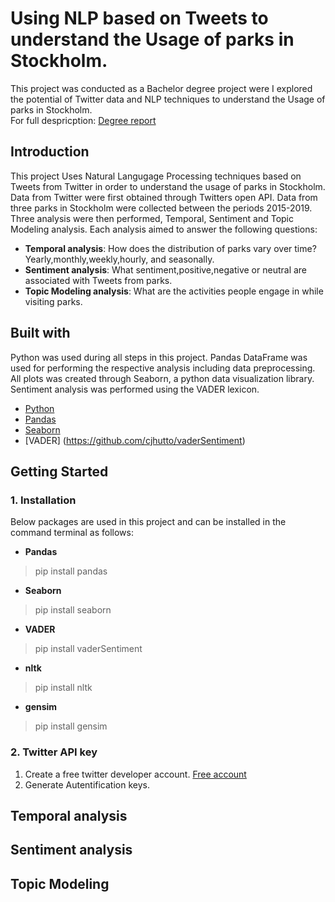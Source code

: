 # Using NLP based on Tweets to understand the Usage of parks in Stockholm.
This project was conducted as a Bachelor degree project were I explored the potential of Twitter data and NLP techniques to understand the Usage of parks in Stockholm.<br/>
For full despricption: [Degree report](http://www.diva-portal.se/smash/get/diva2:1453846/FULLTEXT01.pdf)
## Introduction
This project Uses Natural Langugage Processing techniques based on Tweets from Twitter in order to understand the usage of parks in Stockholm.
Data from Twitter were first obtained through Twitters open API. Data from three parks in Stockholm were collected between the periods 2015-2019.
Three analysis were then performed, Temporal, Sentiment and Topic Modeling analysis. Each analysis aimed to answer the following questions:

* **Temporal analysis**: How does the distribution of parks vary over time? Yearly,monthly,weekly,hourly, and seasonally.
* **Sentiment analysis**: What sentiment,positive,negative or neutral are associated with Tweets from parks.
* **Topic Modeling analysis**: What are the activities people engage in while visiting parks.

## Built with
Python was used during all steps in this project. Pandas DataFrame was used for performing the respective analysis including data preprocessing. All plots was created
through Seaborn, a python data visualization library. Sentiment analysis was performed using the VADER lexicon. 
* [Python](https://www.python.org/)
* [Pandas](https://pandas.pydata.org/)
* [Seaborn](https://seaborn.pydata.org/)
* [VADER] (https://github.com/cjhutto/vaderSentiment)

## Getting Started
### 1. Installation
Below packages are used in this project and can be installed in the command terminal as follows:
* **Pandas** <br/>
> pip install pandas 

* **Seaborn** <br/>
> pip install seaborn

* **VADER** <br/>
> pip install vaderSentiment

* **nltk** <br/>
> pip install nltk

* **gensim** <br/>
> pip install gensim

### 2. Twitter API key
1. Create a free twitter developer account. [Free account](https://developer.twitter.com/en/docs/getting-started)
2. Generate Autentification keys.

## Temporal analysis

## Sentiment analysis

## Topic Modeling


